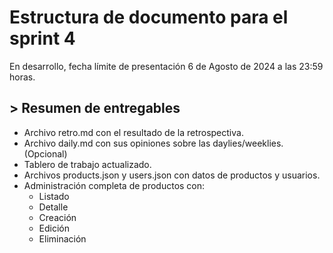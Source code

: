 # Estructura de documento para el sprint 4

En desarrollo, fecha límite de presentación 6 de Agosto de 2024 a las 23:59 horas.

## > Resumen de entregables
- Archivo retro.md con el resultado de la retrospectiva.
- Archivo daily.md con sus opiniones sobre las daylies/weeklies. (Opcional)
- Tablero de trabajo actualizado.
- Archivos products.json y users.json con datos de productos y usuarios.
- Administración completa de productos con:
  - Listado
  - Detalle
  - Creación
  - Edición
  - Eliminación
